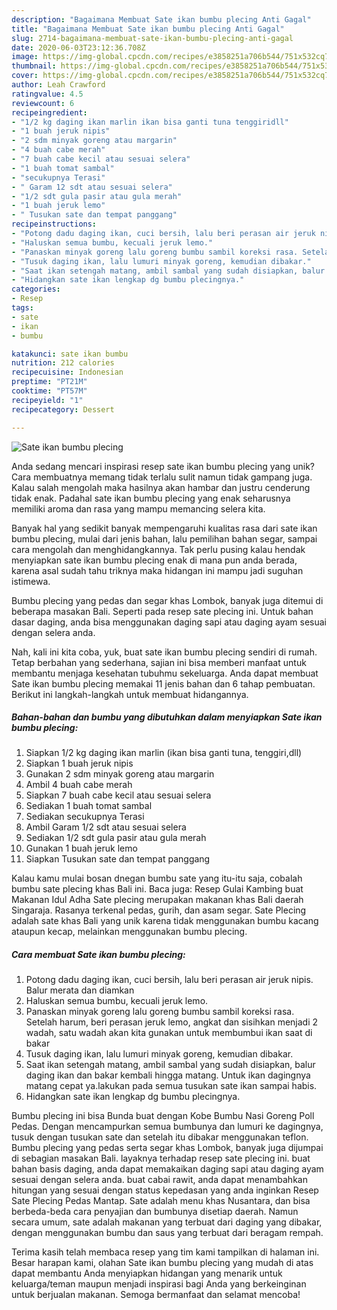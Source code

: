 ```yaml
---
description: "Bagaimana Membuat Sate ikan bumbu plecing Anti Gagal"
title: "Bagaimana Membuat Sate ikan bumbu plecing Anti Gagal"
slug: 2714-bagaimana-membuat-sate-ikan-bumbu-plecing-anti-gagal
date: 2020-06-03T23:12:36.708Z
image: https://img-global.cpcdn.com/recipes/e3858251a706b544/751x532cq70/sate-ikan-bumbu-plecing-foto-resep-utama.jpg
thumbnail: https://img-global.cpcdn.com/recipes/e3858251a706b544/751x532cq70/sate-ikan-bumbu-plecing-foto-resep-utama.jpg
cover: https://img-global.cpcdn.com/recipes/e3858251a706b544/751x532cq70/sate-ikan-bumbu-plecing-foto-resep-utama.jpg
author: Leah Crawford
ratingvalue: 4.5
reviewcount: 6
recipeingredient:
- "1/2 kg daging ikan marlin ikan bisa ganti tuna tenggiridll"
- "1 buah jeruk nipis"
- "2 sdm minyak goreng atau margarin"
- "4 buah cabe merah"
- "7 buah cabe kecil atau sesuai selera"
- "1 buah tomat sambal"
- "secukupnya Terasi"
- " Garam 12 sdt atau sesuai selera"
- "1/2 sdt gula pasir atau gula merah"
- "1 buah jeruk lemo"
- " Tusukan sate dan tempat panggang"
recipeinstructions:
- "Potong dadu daging ikan, cuci bersih, lalu beri perasan air jeruk nipis. Balur merata dan diamkan"
- "Haluskan semua bumbu, kecuali jeruk lemo."
- "Panaskan minyak goreng lalu goreng bumbu sambil koreksi rasa. Setelah harum, beri perasan jeruk lemo, angkat dan sisihkan menjadi 2 wadah, satu wadah akan kita gunakan untuk membumbui ikan saat di bakar"
- "Tusuk daging ikan, lalu lumuri minyak goreng, kemudian dibakar."
- "Saat ikan setengah matang, ambil sambal yang sudah disiapkan, balur daging ikan dan bakar kembali hingga matang. Untuk ikan dagingnya matang cepat ya.lakukan pada semua tusukan sate ikan sampai habis."
- "Hidangkan sate ikan lengkap dg bumbu plecingnya."
categories:
- Resep
tags:
- sate
- ikan
- bumbu

katakunci: sate ikan bumbu 
nutrition: 212 calories
recipecuisine: Indonesian
preptime: "PT21M"
cooktime: "PT57M"
recipeyield: "1"
recipecategory: Dessert

---
```



![Sate ikan bumbu plecing](https://img-global.cpcdn.com/recipes/e3858251a706b544/751x532cq70/sate-ikan-bumbu-plecing-foto-resep-utama.jpg)

Anda sedang mencari inspirasi resep sate ikan bumbu plecing yang unik? Cara membuatnya memang tidak terlalu sulit namun tidak gampang juga. Kalau salah mengolah maka hasilnya akan hambar dan justru cenderung tidak enak. Padahal sate ikan bumbu plecing yang enak seharusnya memiliki aroma dan rasa yang mampu memancing selera kita.

Banyak hal yang sedikit banyak mempengaruhi kualitas rasa dari sate ikan bumbu plecing, mulai dari jenis bahan, lalu pemilihan bahan segar, sampai cara mengolah dan menghidangkannya. Tak perlu pusing kalau hendak menyiapkan sate ikan bumbu plecing enak di mana pun anda berada, karena asal sudah tahu triknya maka hidangan ini mampu jadi suguhan istimewa.

Bumbu plecing yang pedas dan segar khas Lombok, banyak juga ditemui di beberapa masakan Bali. Seperti pada resep sate plecing ini. Untuk bahan dasar daging, anda bisa menggunakan daging sapi atau daging ayam sesuai dengan selera anda.


Nah, kali ini kita coba, yuk, buat sate ikan bumbu plecing sendiri di rumah. Tetap berbahan yang sederhana, sajian ini bisa memberi manfaat untuk membantu menjaga kesehatan tubuhmu sekeluarga. Anda dapat membuat Sate ikan bumbu plecing memakai 11 jenis bahan dan 6 tahap pembuatan. Berikut ini langkah-langkah untuk membuat hidangannya.

<!--inarticleads1-->

##### Bahan-bahan dan bumbu yang dibutuhkan dalam menyiapkan Sate ikan bumbu plecing:

1. Siapkan 1/2 kg daging ikan marlin (ikan bisa ganti tuna, tenggiri,dll)
1. Siapkan 1 buah jeruk nipis
1. Gunakan 2 sdm minyak goreng atau margarin
1. Ambil 4 buah cabe merah
1. Siapkan 7 buah cabe kecil atau sesuai selera
1. Sediakan 1 buah tomat sambal
1. Sediakan secukupnya Terasi
1. Ambil  Garam 1/2 sdt atau sesuai selera
1. Sediakan 1/2 sdt gula pasir atau gula merah
1. Gunakan 1 buah jeruk lemo
1. Siapkan  Tusukan sate dan tempat panggang


Kalau kamu mulai bosan dnegan bumbu sate yang itu-itu saja, cobalah bumbu sate plecing khas Bali ini. Baca juga: Resep Gulai Kambing buat Makanan Idul Adha Sate plecing merupakan makanan khas Bali daerah Singaraja. Rasanya terkenal pedas, gurih, dan asam segar. Sate Plecing adalah sate khas Bali yang unik karena tidak menggunakan bumbu kacang ataupun kecap, melainkan menggunakan bumbu plecing. 

<!--inarticleads2-->

##### Cara membuat Sate ikan bumbu plecing:

1. Potong dadu daging ikan, cuci bersih, lalu beri perasan air jeruk nipis. Balur merata dan diamkan
1. Haluskan semua bumbu, kecuali jeruk lemo.
1. Panaskan minyak goreng lalu goreng bumbu sambil koreksi rasa. Setelah harum, beri perasan jeruk lemo, angkat dan sisihkan menjadi 2 wadah, satu wadah akan kita gunakan untuk membumbui ikan saat di bakar
1. Tusuk daging ikan, lalu lumuri minyak goreng, kemudian dibakar.
1. Saat ikan setengah matang, ambil sambal yang sudah disiapkan, balur daging ikan dan bakar kembali hingga matang. Untuk ikan dagingnya matang cepat ya.lakukan pada semua tusukan sate ikan sampai habis.
1. Hidangkan sate ikan lengkap dg bumbu plecingnya.


Bumbu plecing ini bisa Bunda buat dengan Kobe Bumbu Nasi Goreng Poll Pedas. Dengan mencampurkan semua bumbunya dan lumuri ke dagingnya, tusuk dengan tusukan sate dan setelah itu dibakar menggunakan teflon. Bumbu plecing yang pedas serta segar khas Lombok, banyak juga dijumpai di sebagian masakan Bali. layaknya terhadap resep sate plecing ini. buat bahan basis daging, anda dapat memakaikan daging sapi atau daging ayam sesuai dengan selera anda. buat cabai rawit, anda dapat menambahkan hitungan yang sesuai dengan status kepedasan yang anda inginkan Resep Sate Plecing Pedas Mantap. Sate adalah menu khas Nusantara, dan bisa berbeda-beda cara penyajian dan bumbunya disetiap daerah. Namun secara umum, sate adalah makanan yang terbuat dari daging yang dibakar, dengan menggunakan bumbu dan saus yang terbuat dari beragam rempah. 

Terima kasih telah membaca resep yang tim kami tampilkan di halaman ini. Besar harapan kami, olahan Sate ikan bumbu plecing yang mudah di atas dapat membantu Anda menyiapkan hidangan yang menarik untuk keluarga/teman maupun menjadi inspirasi bagi Anda yang berkeinginan untuk berjualan makanan. Semoga bermanfaat dan selamat mencoba!
